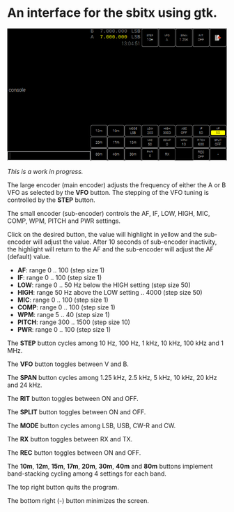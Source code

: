 # An interface for the sbitx using gtk.

![screen](sbitx_screen.png)

*This is a work in progress.*

The large encoder (main encoder) adjusts the frequency of either the A or B VFO as selected by the **VFO** button. The stepping of the VFO tuning is controlled by the **STEP** button.

The small encoder (sub-encoder) controls the AF, IF, LOW, HIGH, MIC, COMP, WPM, PITCH and PWR settings.

Click on the desired button, the value will highlight in yellow and the sub-encoder will adjust the value. After 10 seconds of sub-encoder inactivity, the highlight will return to the AF and the sub-encoder will adjust the AF (default) value.

* **AF**: range 0 .. 100 (step size 1)
* **IF**: range 0 .. 100 (step size 1)
* **LOW**: range 0 .. 50 Hz below the HIGH setting (step size 50)
* **HIGH**: range 50 Hz above the LOW setting .. 4000 (step size 50)
* **MIC**: range 0 .. 100 (step size 1)
* **COMP**: range 0 .. 100 (step size 1)
* **WPM**: range 5 .. 40 (step size 1)
* **PITCH**: range 300 .. 1500 (step size 10)
* **PWR**: range 0 .. 100 (step size 1)

The **STEP** button cycles among 10 Hz, 100 Hz, 1 kHz, 10 kHz, 100 kHz and 1 MHz.

The **VFO** button toggles between V and B.

The **SPAN** button cycles among 1.25 kHz, 2.5 kHz, 5 kHz, 10 kHz, 20 kHz and 24 kHz.

The **RIT** button toggles between ON and OFF.

The **SPLIT** button toggles between ON and OFF.

The **MODE** button cycles among LSB, USB, CW-R and CW.

The **RX** button toggles between RX and TX.

The **REC** button toggles between ON and OFF.

The **10m**, **12m**, **15m**, **17m**, **20m**, **30m**, **40m** and **80m** buttons implement band-stacking cycling among 4 settings for each band.

The top right button quits the program.

The bottom right (-) button minimizes the screen.



